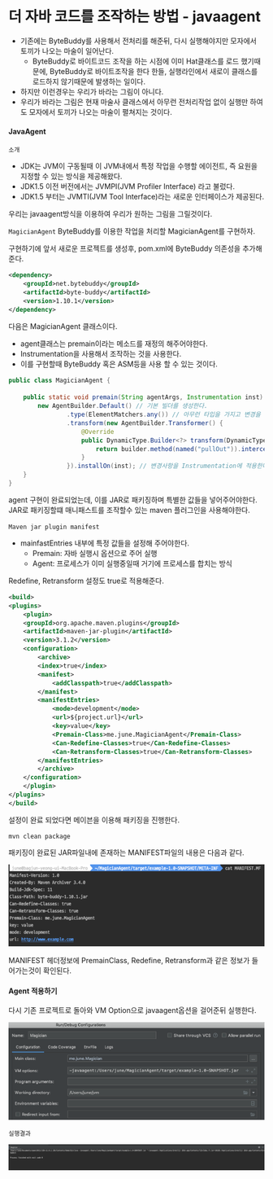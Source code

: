 # 더 자바 코드를 조작하는 방법 - javaagent
- 기존에는 ByteBuddy를 사용해서 전처리를 해준뒤, 다시 실행해야지만 모자에서 토끼가 나오는 마술이 일어난다.
    - ByteBuddy로 바이트코드 조작을 하는 시점에 이미 Hat클래스를 로드 했기때문에, ByteBuddy로 바이트조작을 한다 한들, 실행라인에서 새로이 클래스를 로드하지 않기때문에 발생하는 일이다.
- 하지만 이런경우는 우리가 바라는 그림이 아니다.
- 우리가 바라는 그림은 현재 마술사 클래스에서 아무런 전처리작업 없이 실행만 하여도 모자에서 토끼가 나오는 마술이 펼쳐지는 것이다.

#### JavaAgent

`소개`
- JDK는 JVM이 구동될때 이 JVM내에서 특정 작업을 수행할 에이전트, 즉 요원을 지정할 수 있는 방식을 제공해왔다.
- JDK1.5 이전 버전에서는 JVMPI(JVM Profiler Interface) 라고 불렀다.
- JDK1.5 부터는 JVMTI(JVM Tool Interface)라는 새로운 인터페이스가 제공된다.


우리는 javaagent방식을 이용하여 우리가 원하는 그림을 그릴것이다.

`MagicianAgent`
ByteBuddy를 이용한 작업을 처리할 MagicianAgent를 구현하자.

구현하기에 앞서 새로운 프로젝트를 생성후, pom.xml에 ByteBuddy 의존성을 추가해준다.
```xml
<dependency>
    <groupId>net.bytebuddy</groupId>
    <artifactId>byte-buddy</artifactId>
    <version>1.10.1</version>
</dependency>
```

다음은 MagicianAgent 클래스이다.
- agent클래스는 premain이라는 메소드를 재정의 해주어야한다.
- Instrumentation을 사용해서 조작하는 것을 사용한다.
- 이를 구현할때 ByteBuddy 혹은 ASM등을 사용 할 수 있는 것이다.
```java
public class MagicianAgent {

    public static void premain(String agentArgs, Instrumentation inst) {
        new AgentBuilder.Default() // 기본 빌더를 생성한다.
                .type(ElementMatchers.any()) // 아무런 타입을 가지고 변경을 시도한다.
                .transform(new AgentBuilder.Transformer() {
                    @Override
                    public DynamicType.Builder<?> transform(DynamicType.Builder<?> builder, TypeDescription typeDescription, ClassLoader classLoader, JavaModule javaModule) {
                        return builder.method(named("pullOut")).intercept(FixedValue.value("Rabbit")); // 이전과 마찬가지로 pullOut메소드를 가로채 Rabbit이라는 고정 값을 반환하도록 변경한다.
                    }
                }).installOn(inst); // 변경사항을 Instrumentation에 적용한다.
    }
}
```

agent 구현이 완료되었는데, 이를 JAR로 패키징하며 특별한 값들을 넣어주어야한다.
JAR로 패키징할떄 매니패스트를 조작할수 있는 maven 플러그인을 사용해야한다.

`Maven jar plugin manifest`
- mainfastEntries 내부에 특정 값들을 설정해 주어야한다.
    - Premain: 자바 실행시 옵션으로 주어 실행
    - Agent: 프로세스가 이미 실행중일때 거기에 프로세스를 합치는 방식

Redefine, Retransform 설정도 true로 적용해준다.
```xml
<build>
<plugins>
    <plugin>
    <groupId>org.apache.maven.plugins</groupId>
    <artifactId>maven-jar-plugin</artifactId>
    <version>3.1.2</version>
    <configuration>
        <archive>
        <index>true</index>
        <manifest>
            <addClasspath>true</addClasspath>
        </manifest>
        <manifestEntries>
            <mode>development</mode>
            <url>${project.url}</url>
            <key>value</key>
            <Premain-Class>me.june.MagicianAgent</Premain-Class>
            <Can-Redefine-Classes>true</Can-Redefine-Classes>
            <Can-Retransform-Classes>true</Can-Retransform-Classes>
        </manifestEntries>
        </archive>
    </configuration>
    </plugin>
</plugins>
</build>
```

설정이 완료 되었다면 메이븐을 이용해 패키징을 진행한다.
```
mvn clean package
```

패키징이 완료된 JAR파일내에 존재하는 MANIFEST파일의 내용은 다음과 같다.

![MANIFEST_Result](./images/MANIFEST_Result.png)

MANIFEST 헤더정보에 PremainClass, Redefine, Retransform과 같은 정보가 들어가는것이 확인된다.



#### Agent 적용하기

다시 기존 프로젝트로 돌아와 VM Option으로 javaagent옵션을 걸어준뒤 실행한다.

![JavagentVMOptions](./images/JavagentVMOptions.png)


`실행결과`

![JavaagentResult](./images/JavaagentResult.png)
